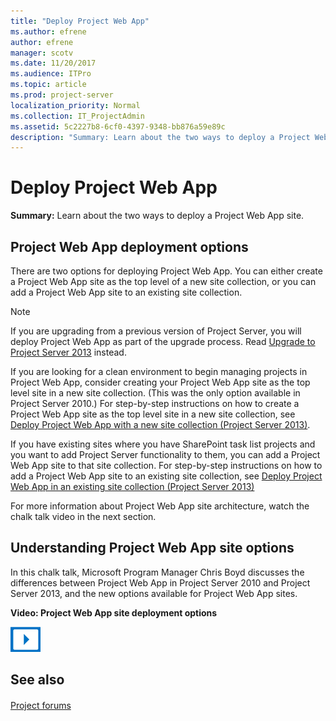 ```yaml
---
title: "Deploy Project Web App"
ms.author: efrene
author: efrene
manager: scotv
ms.date: 11/20/2017
ms.audience: ITPro
ms.topic: article
ms.prod: project-server
localization_priority: Normal
ms.collection: IT_ProjectAdmin
ms.assetid: 5c2227b8-6cf0-4397-9348-bb876a59e89c
description: "Summary: Learn about the two ways to deploy a Project Web App site."
---
```


# Deploy Project Web App
 
 **Summary:** Learn about the two ways to deploy a Project Web App site.
  
## Project Web App deployment options

There are two options for deploying Project Web App. You can either create a Project Web App site as the top level of a new site collection, or you can add a Project Web App site to an existing site collection.
  
> [!NOTE]
> If you are upgrading from a previous version of Project Server, you will deploy Project Web App as part of the upgrade process. Read [Upgrade to Project Server 2013](upgrade-to-project-server-2013.md) instead.
  
If you are looking for a clean environment to begin managing projects in Project Web App, consider creating your Project Web App site as the top level site in a new site collection. (This was the only option available in Project Server 2010.) For step-by-step instructions on how to create a Project Web App site as the top level site in a new site collection, see [Deploy Project Web App with a new site collection (Project Server 2013)](deploy-project-web-app-with-a-new-site-collection-project-server-2013.md).
  
If you have existing sites where you have SharePoint task list projects and you want to add Project Server functionality to them, you can add a Project Web App site to that site collection. For step-by-step instructions on how to add a Project Web App site to an existing site collection, see [Deploy Project Web App in an existing site collection (Project Server 2013)](deploy-project-web-app-in-an-existing-site-collection-project-server-2013.md)
  
For more information about Project Web App site architecture, watch the chalk talk video in the next section.
  
## Understanding Project Web App site options

In this chalk talk, Microsoft Program Manager Chris Boyd discusses the differences between Project Web App in Project Server 2010 and Project Server 2013, and the new options available for Project Web App sites.
  
**Video: Project Web App site deployment options**

![Video (play button) icon](images/mod_icon_video_M.png)
  
## See also

#### 

[Project forums](https://social.technet.microsoft.com/Forums/en-US/category/project)

